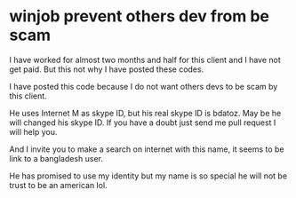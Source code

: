 # winjob prevent others dev from be scam


I have worked for almost two months and half for this client and I have not get paid. But this not why I have posted these codes.


I have posted this code because I do not want others devs to be scam by this client. 


He uses Internet M as skype ID, but his real skype ID is bdatoz. May be he will changed his skype ID. If you have a doubt just send me pull request I will help you.


And I invite you to make a search on internet with this name, it seems to be link to a bangladesh user. 


He has promised to use my identity but my name is so special he will not be trust to be an american lol.
